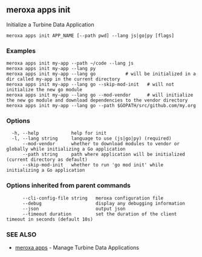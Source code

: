 ## meroxa apps init

Initialize a Turbine Data Application

```
meroxa apps init APP_NAME [--path pwd] --lang js|go|py [flags]
```

### Examples

```
meroxa apps init my-app --path ~/code --lang js
meroxa apps init my-app --lang py
meroxa apps init my-app --lang go 			# will be initialized in a dir called my-app in the current directory
meroxa apps init my-app --lang go --skip-mod-init 	# will not initialize the new go module
meroxa apps init my-app --lang go --mod-vendor 		# will initialize the new go module and download dependencies to the vendor directory
meroxa apps init my-app --lang go --path $GOPATH/src/github.com/my.org

```

### Options

```
  -h, --help            help for init
  -l, --lang string     language to use (js|go|py) (required)
      --mod-vendor      whether to download modules to vendor or globally while initializing a Go application
      --path string     path where application will be initialized (current directory as default)
      --skip-mod-init   whether to run 'go mod init' while initializing a Go application
```

### Options inherited from parent commands

```
      --cli-config-file string   meroxa configuration file
      --debug                    display any debugging information
      --json                     output json
      --timeout duration         set the duration of the client timeout in seconds (default 10s)
```

### SEE ALSO

* [meroxa apps](meroxa_apps.md)	 - Manage Turbine Data Applications

